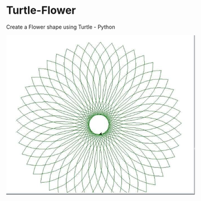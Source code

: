# Turtle-Flower
Create a Flower shape using Turtle - Python

![Cover Image](https://github.com/zaheerniazipk/Turtle-Flower/blob/main/Cover.jpg)
